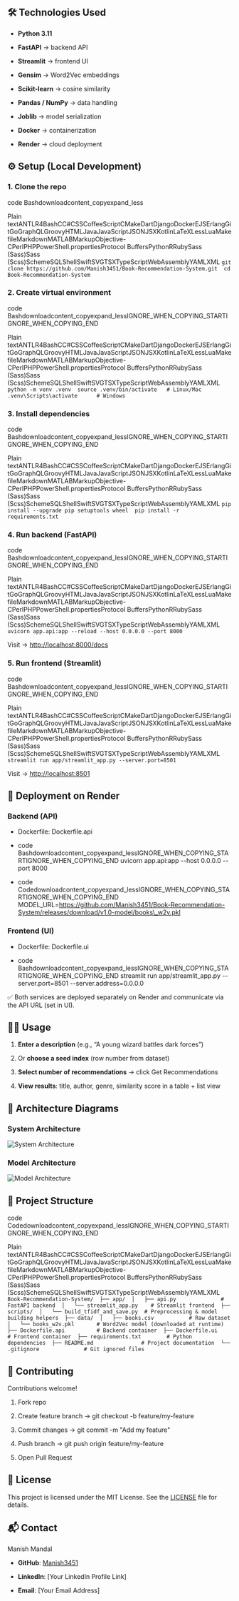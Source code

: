 
🛠️ Technologies Used
---------------------

*   **Python 3.11**
    
*   **FastAPI** → backend API
    
*   **Streamlit** → frontend UI
    
*   **Gensim** → Word2Vec embeddings
    
*   **Scikit-learn** → cosine similarity
    
*   **Pandas / NumPy** → data handling
    
*   **Joblib** → model serialization
    
*   **Docker** → containerization
    
*   **Render** → cloud deployment
    

⚙️ Setup (Local Development)
----------------------------

### 1\. Clone the repo

code Bashdownloadcontent\_copyexpand\_less

Plain textANTLR4BashCC#CSSCoffeeScriptCMakeDartDjangoDockerEJSErlangGitGoGraphQLGroovyHTMLJavaJavaScriptJSONJSXKotlinLaTeXLessLuaMakefileMarkdownMATLABMarkupObjective-CPerlPHPPowerShell.propertiesProtocol BuffersPythonRRubySass (Sass)Sass (Scss)SchemeSQLShellSwiftSVGTSXTypeScriptWebAssemblyYAMLXML    `git clone https://github.com/Manish3451/Book-Recommendation-System.git  cd Book-Recommendation-System`  

### 2\. Create virtual environment

code Bashdownloadcontent\_copyexpand\_lessIGNORE\_WHEN\_COPYING\_STARTIGNORE\_WHEN\_COPYING\_END

Plain textANTLR4BashCC#CSSCoffeeScriptCMakeDartDjangoDockerEJSErlangGitGoGraphQLGroovyHTMLJavaJavaScriptJSONJSXKotlinLaTeXLessLuaMakefileMarkdownMATLABMarkupObjective-CPerlPHPPowerShell.propertiesProtocol BuffersPythonRRubySass (Sass)Sass (Scss)SchemeSQLShellSwiftSVGTSXTypeScriptWebAssemblyYAMLXML    `python -m venv .venv  source .venv/bin/activate   # Linux/Mac  .venv\Scripts\activate      # Windows`  

### 3\. Install dependencies

code Bashdownloadcontent\_copyexpand\_lessIGNORE\_WHEN\_COPYING\_STARTIGNORE\_WHEN\_COPYING\_END

Plain textANTLR4BashCC#CSSCoffeeScriptCMakeDartDjangoDockerEJSErlangGitGoGraphQLGroovyHTMLJavaJavaScriptJSONJSXKotlinLaTeXLessLuaMakefileMarkdownMATLABMarkupObjective-CPerlPHPPowerShell.propertiesProtocol BuffersPythonRRubySass (Sass)Sass (Scss)SchemeSQLShellSwiftSVGTSXTypeScriptWebAssemblyYAMLXML    `pip install --upgrade pip setuptools wheel  pip install -r requirements.txt`  

### 4\. Run backend (FastAPI)

code Bashdownloadcontent\_copyexpand\_lessIGNORE\_WHEN\_COPYING\_STARTIGNORE\_WHEN\_COPYING\_END

Plain textANTLR4BashCC#CSSCoffeeScriptCMakeDartDjangoDockerEJSErlangGitGoGraphQLGroovyHTMLJavaJavaScriptJSONJSXKotlinLaTeXLessLuaMakefileMarkdownMATLABMarkupObjective-CPerlPHPPowerShell.propertiesProtocol BuffersPythonRRubySass (Sass)Sass (Scss)SchemeSQLShellSwiftSVGTSXTypeScriptWebAssemblyYAMLXML    `uvicorn app.api:app --reload --host 0.0.0.0 --port 8000`  

Visit → [http://localhost:8000/docs](https://www.google.com/url?sa=E&q=http://localhost:8000/docs)

### 5\. Run frontend (Streamlit)

code Bashdownloadcontent\_copyexpand\_lessIGNORE\_WHEN\_COPYING\_STARTIGNORE\_WHEN\_COPYING\_END

Plain textANTLR4BashCC#CSSCoffeeScriptCMakeDartDjangoDockerEJSErlangGitGoGraphQLGroovyHTMLJavaJavaScriptJSONJSXKotlinLaTeXLessLuaMakefileMarkdownMATLABMarkupObjective-CPerlPHPPowerShell.propertiesProtocol BuffersPythonRRubySass (Sass)Sass (Scss)SchemeSQLShellSwiftSVGTSXTypeScriptWebAssemblyYAMLXML    `streamlit run app/streamlit_app.py --server.port=8501`  

Visit → [http://localhost:8501](https://www.google.com/url?sa=E&q=http://localhost:8501)

🚀 Deployment on Render
-----------------------

### Backend (API)

*   Dockerfile: Dockerfile.api
    
*   code Bashdownloadcontent\_copyexpand\_lessIGNORE\_WHEN\_COPYING\_STARTIGNORE\_WHEN\_COPYING\_END uvicorn app.api:app --host 0.0.0.0 --port 8000
    
*   code Codedownloadcontent\_copyexpand\_lessIGNORE\_WHEN\_COPYING\_STARTIGNORE\_WHEN\_COPYING\_END MODEL\_URL=https://github.com/Manish3451/Book-Recommendation-System/releases/download/v1.0-model/books\_w2v.pkl
    

### Frontend (UI)

*   Dockerfile: Dockerfile.ui
    
*   code Bashdownloadcontent\_copyexpand\_lessIGNORE\_WHEN\_COPYING\_STARTIGNORE\_WHEN\_COPYING\_END streamlit run app/streamlit\_app.py --server.port=8501 --server.address=0.0.0.0
    

✅ Both services are deployed separately on Render and communicate via the API URL (set in UI).

🧑‍💻 Usage
-----------

1.  **Enter a description** (e.g., “A young wizard battles dark forces”)
    
2.  Or **choose a seed index** (row number from dataset)
    
3.  **Select number of recommendations** → click Get Recommendations
    
4.  **View results**: title, author, genre, similarity score in a table + list view

📸 Architecture Diagrams
------------------------

### System Architecture
![System Architecture](app/static/images/system-architecture.png)

### Model Architecture
![Model Architecture](app/static/images/model-architecture.png)


📂 Project Structure
--------------------

code Codedownloadcontent\_copyexpand\_lessIGNORE\_WHEN\_COPYING\_STARTIGNORE\_WHEN\_COPYING\_END

Plain textANTLR4BashCC#CSSCoffeeScriptCMakeDartDjangoDockerEJSErlangGitGoGraphQLGroovyHTMLJavaJavaScriptJSONJSXKotlinLaTeXLessLuaMakefileMarkdownMATLABMarkupObjective-CPerlPHPPowerShell.propertiesProtocol BuffersPythonRRubySass (Sass)Sass (Scss)SchemeSQLShellSwiftSVGTSXTypeScriptWebAssemblyYAMLXML    `Book-Recommendation-System/  ├── app/  │   ├── api.py              # FastAPI backend  │   └── streamlit_app.py    # Streamlit frontend  ├── scripts/  │   └── build_tfidf_and_save.py  # Preprocessing & model building helpers  ├── data/  │   ├── books.csv           # Raw dataset  │   └── books_w2v.pkl       # Word2Vec model (downloaded at runtime)  ├── Dockerfile.api          # Backend container  ├── Dockerfile.ui           # Frontend container  ├── requirements.txt        # Python dependencies  ├── README.md               # Project documentation  └── .gitignore              # Git ignored files`  

🤝 Contributing
---------------

Contributions welcome!

1.  Fork repo
    
2.  Create feature branch → git checkout -b feature/my-feature
    
3.  Commit changes → git commit -m "Add my feature"
    
4.  Push branch → git push origin feature/my-feature
    
5.  Open Pull Request
    

📜 License
----------

This project is licensed under the MIT License. See the [LICENSE](https://www.google.com/url?sa=E&q=LICENSE) file for details.

📬 Contact
----------

Manish Mandal

*   **GitHub**: [Manish3451](https://www.google.com/url?sa=E&q=https://github.com/Manish3451)
    
*   **LinkedIn**: \[Your LinkedIn Profile Link\]
    
*   **Email**: \[Your Email Address\]

